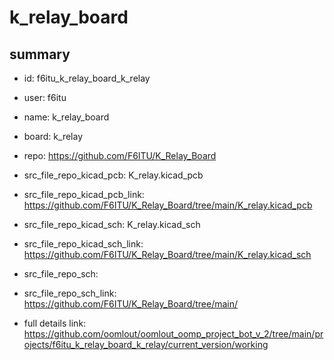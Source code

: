 # k_relay_board
 
## summary 
* id: f6itu_k_relay_board_k_relay
* user: f6itu
* name: k_relay_board
* board: k_relay
* repo: https://github.com/F6ITU/K_Relay_Board
* src_file_repo_kicad_pcb: K_relay.kicad_pcb
* src_file_repo_kicad_pcb_link: https://github.com/F6ITU/K_Relay_Board/tree/main/K_relay.kicad_pcb
* src_file_repo_kicad_sch: K_relay.kicad_sch
* src_file_repo_kicad_sch_link: https://github.com/F6ITU/K_Relay_Board/tree/main/K_relay.kicad_sch

* src_file_repo_sch: 
* src_file_repo_sch_link: https://github.com/F6ITU/K_Relay_Board/tree/main/
* full details link: https://github.com/oomlout/oomlout_oomp_project_bot_v_2/tree/main/projects/f6itu_k_relay_board_k_relay/current_version/working  







